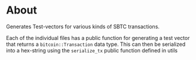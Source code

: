 
# About

Generates Test-vectors for various kinds of SBTC transactions.

Each of the individual files has a public function for generating a test vector that returns a `bitcoin::Transaction` data type.
This can then be serialized into a hex-string using the `serialize_tx` public function defined in utils